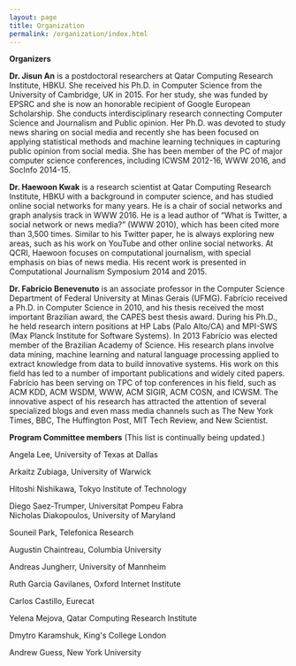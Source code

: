 ```yaml
---
layout: page
title: Organization
permalink: /organization/index.html
---
```


**Organizers**

**Dr. Jisun An** is a postdoctoral researchers at Qatar Computing Research Institute, HBKU. She received his Ph.D. in Computer Science from the University of Cambridge, UK in 2015. For her study, she was funded by EPSRC and she is now an honorable recipient of Google European Scholarship. She conducts interdisciplinary research connecting Computer Science and Journalism and Public opinion. Her Ph.D. was devoted to study news sharing on social media and recently she has been focused on applying statistical methods and machine learning techniques in capturing public opinion from social media. She has been member of the PC of major computer science conferences, including ICWSM 2012-16, WWW 2016, and SocInfo 2014-15. 

**Dr. Haewoon Kwak** is a research scientist at Qatar Computing Research Institute, HBKU with a background in computer science, and has studied online social networks for many years. He is a chair of social networks and graph analysis track in WWW 2016.  He is a lead author of “What is Twitter, a social network or news media?” (WWW 2010), which has been cited more than 3,500 times. Similar to his Twitter paper, he is always exploring new areas, such as his work on YouTube and other online social networks. At QCRI, Haewoon focuses on computational journalism, with special emphasis on bias of news media. His recent work is presented in Computational Journalism Symposium 2014 and 2015.

**Dr. Fabrício Benevenuto** is an associate professor in the Computer Science Department of Federal University at Minas Gerais (UFMG). Fabrício received a Ph.D. in Computer Science in 2010, and his thesis received the most important Brazilian award, the CAPES best thesis award.  During his Ph.D., he held research intern positions at HP Labs (Palo Alto/CA) and MPI-SWS (Max Planck Institute for Software Systems). In 2013 Fabrício was elected member of the Brazilian Academy of Science. His research plans involve data mining, machine learning and natural language processing applied to extract knowledge from data to build innovative systems. His work on this field has led to a number of important publications and widely cited papers. Fabrício has been serving on TPC of top conferences in his field, such as ACM KDD, ACM WSDM, WWW, ACM SIGIR, ACM COSN, and ICWSM. The innovative aspect of his research has attracted the attention of several specialized blogs and even mass media channels such as The New York Times, BBC, The Huffington Post, MIT Tech Review, and New Scientist.   


**Program Committee members** (This list is continually being updated.)

Angela Lee, University of Texas at Dallas 

Arkaitz Zubiaga, University of Warwick

Hitoshi Nishikawa, Tokyo Institute of Technology    

Diego Saez-Trumper, Universitat Pompeu Fabra    
Nicholas Diakopoulos, University of Maryland

Souneil Park, Telefonica Research   

Augustin Chaintreau, Columbia University

Andreas Jungherr, University of Mannheim

Ruth Garcia Gavilanes,  Oxford Internet Institute   

Carlos  Castillo, Eurecat

Yelena Mejova, Qatar Computing Research Institute

Dmytro Karamshuk, King's College London

Andrew Guess, New York University 

